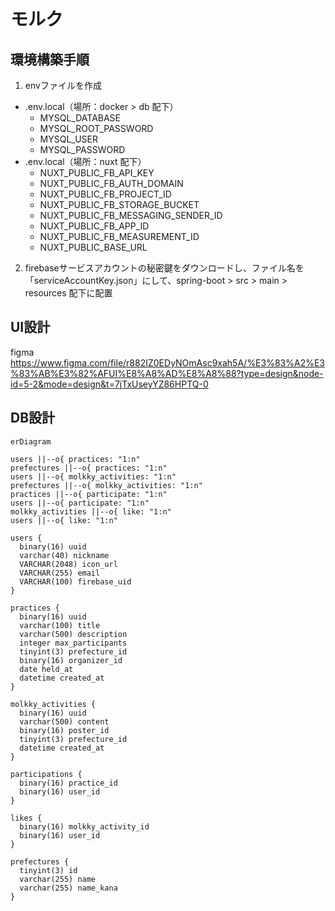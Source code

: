 # モルク
## 環境構築手順
1. envファイルを作成
* .env.local（場所：docker > db 配下）
  * MYSQL_DATABASE
  * MYSQL_ROOT_PASSWORD
  * MYSQL_USER
  * MYSQL_PASSWORD
* .env.local（場所：nuxt 配下）
  * NUXT_PUBLIC_FB_API_KEY
  * NUXT_PUBLIC_FB_AUTH_DOMAIN
  * NUXT_PUBLIC_FB_PROJECT_ID
  * NUXT_PUBLIC_FB_STORAGE_BUCKET
  * NUXT_PUBLIC_FB_MESSAGING_SENDER_ID
  * NUXT_PUBLIC_FB_APP_ID
  * NUXT_PUBLIC_FB_MEASUREMENT_ID
  * NUXT_PUBLIC_BASE_URL
2. firebaseサービスアカウントの秘密鍵をダウンロードし、ファイル名を「serviceAccountKey.json」にして、spring-boot > src > main > resources 配下に配置

## UI設計
figma
https://www.figma.com/file/r882IZ0EDyNOmAsc9xah5A/%E3%83%A2%E3%83%AB%E3%82%AFUI%E8%A8%AD%E8%A8%88?type=design&node-id=5-2&mode=design&t=7jTxUseyYZ86HPTQ-0

## DB設計
```mermaid
erDiagram

users ||--o{ practices: "1:n"
prefectures ||--o{ practices: "1:n"
users ||--o{ molkky_activities: "1:n"
prefectures ||--o{ molkky_activities: "1:n"
practices ||--o{ participate: "1:n"
users ||--o{ participate: "1:n"
molkky_activities ||--o{ like: "1:n"
users ||--o{ like: "1:n"

users {
  binary(16) uuid
  varchar(40) nickname
  VARCHAR(2048) icon_url
  VARCHAR(255) email
  VARCHAR(100) firebase_uid
}

practices {
  binary(16) uuid
  varchar(100) title
  varchar(500) description
  integer max_participants
  tinyint(3) prefecture_id
  binary(16) organizer_id
  date held_at
  datetime created_at
}

molkky_activities {
  binary(16) uuid
  varchar(500) content
  binary(16) poster_id
  tinyint(3) prefecture_id
  datetime created_at
}

participations {
  binary(16) practice_id
  binary(16) user_id
}

likes {
  binary(16) molkky_activity_id
  binary(16) user_id
}

prefectures {
  tinyint(3) id
  varchar(255) name
  varchar(255) name_kana
}
```
